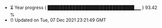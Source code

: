 - ⏳ Year progress { ████████████████████████████▁▁ } 93.42 %
- ⏰ Updated on Tue, 07 Dec 2021 23:21:49 GMT

